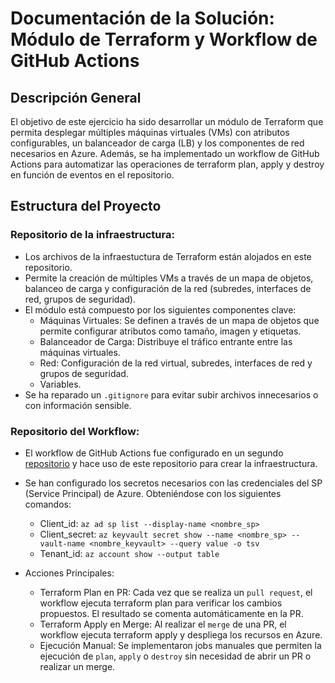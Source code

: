 # Documentación de la Solución: Módulo de Terraform y Workflow de GitHub Actions

## Descripción General

El objetivo de este ejercicio ha sido desarrollar un módulo de Terraform que permita desplegar múltiples máquinas virtuales (VMs) con atributos configurables, un balanceador de carga (LB) y los componentes de red necesarios en Azure. Además, se ha implementado un workflow de GitHub Actions para automatizar las operaciones de terraform plan, apply y destroy en función de eventos en el repositorio.

## Estructura del Proyecto

### Repositorio de la infraestructura:

- Los archivos de la infraestuctura de Terraform están alojados en este repositorio.
- Permite la creación de múltiples VMs a través de un mapa de objetos, balanceo de carga y configuración de la red (subredes, interfaces de red, grupos de seguridad).
- El módulo está compuesto por los siguientes componentes clave:
    - Máquinas Virtuales: Se definen a través de un mapa de objetos que permite configurar atributos como tamaño, imagen y etiquetas.
    - Balanceador de Carga: Distribuye el tráfico entrante entre las máquinas virtuales.
    - Red: Configuración de la red virtual, subredes, interfaces de red y grupos de seguridad.
    - Variables.
- Se ha reparado un `.gitignore` para evitar subir archivos innecesarios o con información sensible.

### Repositorio del Workflow:

- El workflow de GitHub Actions fue configurado en un segundo [repositorio](https://github.com/stemdo-labs/terraform-workflow-miriam) y hace uso de este repositorio para crear la infraestructura.
- Se han configurado los secretos necesarios con las credenciales del SP (Service Principal) de Azure. Obteniéndose con los siguientes comandos:
    - Client_id: ```az ad sp list --display-name <nombre_sp>```
    - Client_secret: ```az keyvault secret show --name <nombre_sp> --vault-name <nombre_keyvault> --query value -o tsv```
    - Tenant_id: ```az account show --output table```

- Acciones Principales:
    - Terraform Plan en PR:
    Cada vez que se realiza un ``pull request``, el workflow ejecuta terraform plan para verificar los cambios propuestos. El resultado se comenta automáticamente en la PR.
    - Terraform Apply en Merge:
    Al realizar el ``merge`` de una PR, el workflow ejecuta terraform apply y despliega los recursos en Azure.
    - Ejecución Manual:
    Se implementaron jobs manuales que permiten la ejecución de ``plan``, ``apply`` o ``destroy`` sin necesidad de abrir un PR o realizar un merge.